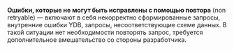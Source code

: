 **Ошибки, которые не могут быть исправлены с помощью повтора** (non retryable) — включают в себя некорректно сформированные запросы, внутренние ошибки YDB, запросы, несоответствующие схеме данных. В такой ситуации нет необходимости повторять запрос, требуется дополнительное вмешательство со стороны разработчика.
